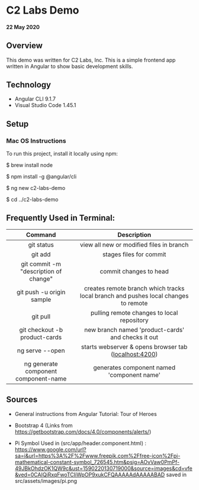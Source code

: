 # C2 Labs Demo
#### 22 May 2020

## Overview
This demo was written for C2 Labs, Inc.  This is a simple frontend app written in Angular to show basic development skills.  

## Technology
- Angular CLI 9.1.7
- Visual Studio Code 1.45.1

## Setup
### Mac OS Instructions

To run this project, install it locally using npm:

$ brew install node

$ npm install -g @angular/cli

$ ng new c2-labs-demo

$ cd ../c2-labs-demo


## Frequently Used in Terminal:
| Command | Description |
| :----------: | :---------: |
| git status | view all new or modified files in branch |
| git add | stages files for commit  |
| git commit -m "description of change" | commit changes to head |  
| git push -u origin sample | creates remote branch which tracks local branch and pushes local changes to remote |
| git pull | pulling remote changes to local repository |
| git checkout -b product-cards | new branch named 'product-cards' and checks it out |
| ng serve --open | starts webserver & opens browser tab (<localhost:4200>) |
| ng generate component component-name | generates component named 'component name' |




## Sources
- General instructions from Angular Tutorial: Tour of Heroes
- Bootstrap 4 (Links from <https://getbootstrap.com/docs/4.0/components/alerts/>)

- Pi Symbol Used in (src/app/header.component.html) : <https://www.google.com/url?sa=i&url=https%3A%2F%2Fwww.freepik.com%2Ffree-icon%2Fpi-mathematical-constant-symbol_726545.htm&psig=AOvVaw0PmPf-49JBkOhdzOK1QW9c&ust=1590220130719000&source=images&cd=vfe&ved=0CAIQjRxqFwoTCIiWpOP9xukCFQAAAAAdAAAAABAD>  saved in src/assets/images/pi.png
